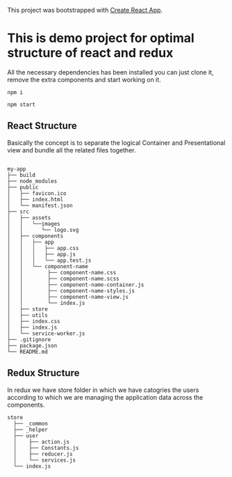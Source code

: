 This project was bootstrapped with [Create React App](https://github.com/facebook/create-react-app).

# This is demo project for optimal structure of react and redux

All the necessary dependencies has been installed you can just clone it, remove the extra components and start working on it.

```
npm i

npm start
```

## React Structure

Basically the concept is to separate the logical Container and Presentational view and bundle all the related files together.

```

my-app
├── build
├── node_modules
├── public
│   ├── favicon.ico
│   ├── index.html
│   └── manifest.json
├── src
│   ├── assets
│   │   └──images
│   │      └── logo.svg
│   ├── components
│   │   ├── app
│   │   │   ├── app.css
│   │   │   ├── app.js
│   │   │   └── app.test.js
│   │   └── component-name
│   │        ├── component-name.css
│   │        ├── component-name.scss
│   │        ├── component-name-container.js
│   │        ├── component-name-styles.js
│   │        ├── component-name-view.js
│   │        └── index.js
│   ├── store
│   ├── utils
│   ├── index.css
│   ├── index.js
│   └── service-worker.js
├── .gitignore
├── package.json
└── README.md

```

## Redux Structure

In redux we have store folder in which we have catogries the users according to which we are managing the application data across the components.

```
store
  ├── _common
  ├── _helper
  ├── user
  │    ├── action.js
  │    ├── Constants.js
  │    ├── reducer.js
  │    └── services.js
  └── index.js      
```
